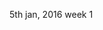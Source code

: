 5th jan, 2016
                                                  week 1
                                                  
